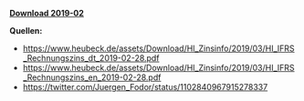 [**Download 2019-02**](https://downgit.github.io/#/home?url=https://github.com/GeorgGoldbach/Zinsarchiv/tree/master/2019-02)

**Quellen:**
* https://www.heubeck.de/assets/Download/HI_Zinsinfo/2019/03/HI_IFRS_Rechnungszins_dt_2019-02-28.pdf
* https://www.heubeck.de/assets/Download/HI_Zinsinfo/2019/03/HI_IFRS_Rechnungszins_en_2019-02-28.pdf
* https://twitter.com/Juergen_Fodor/status/1102840967915278337
